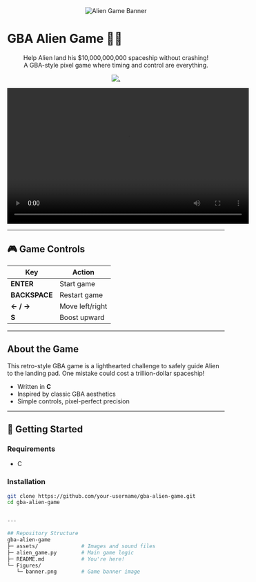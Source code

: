 <div align="center">
  <img src="./Figures/banner.png" alt="Alien Game Banner">
</div>

# GBA Alien Game 👾🚀  
<div align="center">

Help Alien land his $10,000,000,000 spaceship without crashing!  
A GBA-style pixel game where timing and control are everything.  

[![.](https://img.shields.io/badge/C-555555?style=for-the-badge&logo=c&logoColor=white)](https://en.wikipedia.org/wiki/C_(programming_language))

</div>
<div align="center">
  <video width="560" height="315" controls>
    <source src="demo.mp4" type="video/mp4">
    Your browser does not support the video tag.
  </video>
</div>

---

## 🎮 Game Controls

| Key          | Action          |
|--------------|------------------|
| **ENTER**     | Start game       |
| **BACKSPACE** | Restart game     |
| **← / →**     | Move left/right  |
| **S**         | Boost upward     |

---

## About the Game

This retro-style GBA game is a lighthearted challenge to safely guide Alien to the landing pad. One mistake could cost a trillion-dollar spaceship!

- Written in **C**
- Inspired by classic GBA aesthetics
- Simple controls, pixel-perfect precision

---

## 🚀 Getting Started

### Requirements

- C

### Installation

```bash
git clone https://github.com/your-username/gba-alien-game.git
cd gba-alien-game


---

## Repository Structure
gba-alien-game
├─ assets/              # Images and sound files
├─ alien_game.py        # Main game logic
├─ README.md            # You're here!
└─ Figures/
   └─ banner.png        # Game banner image
